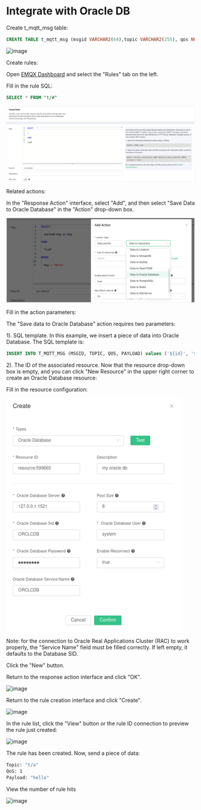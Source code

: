 # Integrate with Oracle DB

Create t_mqtt_msg table:

```sql
CREATE TABLE t_mqtt_msg (msgid VARCHAR2(64),topic VARCHAR2(255), qos NUMBER(1), payload NCLOB)
```

![image](./assets/rule-engine/oracle_action_1.png)

Create rules:

Open [EMQX Dashboard](http://127.0.0.1:18083/#/rules) and select the "Rules" tab on the left.

Fill in the rule SQL:

```sql
SELECT * FROM "t/#"
```

![image](./assets/rule-engine/rule_sql.png)

Related actions:

In the "Response Action" interface, select "Add", and then select "Save Data to Oracle Database" in the "Action" drop-down box.

![image](./assets/rule-engine/oracle_action_2.png)

Fill in the action parameters:

The "Save data to Oracle Database" action requires two parameters:

1). SQL template. In this example, we insert a piece of data into Oracle Database. The SQL template is:

```sql
INSERT INTO T_MQTT_MSG (MSGID, TOPIC, QOS, PAYLOAD) values ('${id}', '${topic}', '${qos}', '${payload}');
```

2). The ID of the associated resource. Now that the resource drop-down box is empty, and you can click "New Resource" in the upper right corner to create an Oracle Database resource:

Fill in the resource configuration:

![image](./assets/rule-engine/oracle_action_3.png)

Note: for the connection to Oracle Real Applications Cluster (RAC) to work properly, the "Service Name" field must be filled correctly.  If left empty, it defaults to the Database SID.

Click the "New" button.

Return to the response action interface and click "OK".

![image](./assets/rule-engine/oracle_action_4.png)

Return to the rule creation interface and click "Create".

![image](./assets/rule-engine/oracle_action_5.png)

In the rule list, click the "View" button or the rule ID connection to preview the rule just created:

![image](./assets/rule-engine/oracle_action_6.png)

The rule has been created. Now, send a piece of data:

```bash
Topic: "t/a"
QoS: 1
Payload: "hello"
```

View the number of rule hits

![image](./assets/rule-engine/oracle_action_7.png)
